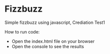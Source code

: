 # Fizzbuzz
Simple fizzbuzz using javascript, Crediation Test1

How to run code:
- Open the index.html file on your browser
- Open the console to see the results
